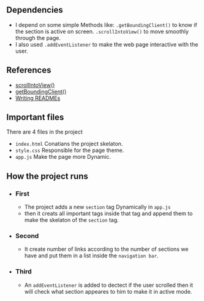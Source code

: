 ## Dependencies
- I depend on some simple Methods like: 
`.getBoundingClient()` to know if the section is active on screen.
`.scrollIntoView()` to move smoothly through the page.
- I also used `.addEventListener` to make the web page interactive with the user. 

## References
- [scrollIntoView()](https://developer.mozilla.org/en-US/docs/Web/API/Element/scrollIntoView)
- [getBoundingClient()](https://developer.mozilla.org/en-US/docs/Web/API/Element/getBoundingClientRect)
- [Writing READMEs](https://www.udacity.com/course/writing-readmes--ud777)

## Important files
There are 4 files in the project 
- `index.html` Conatians the project skelaton.
- `style.css` Responsible for the page theme.
- `app.js` Make the page more Dynamic.

## How the project runs 
- ### First
    - The project adds a new `section` tag Dynamically in `app.js`
    - then it creats all important tags inside that tag and append them to make the skelaton of the `section` tag.
- ### Second
    - It create number of links according to the number of sections we have and put them in a list
inside the `navigation bar`.

- ### Third
    - An `addEventListener` is added to dectect if the user scrolled then it will check what section appeares to him to make it in active mode. 
